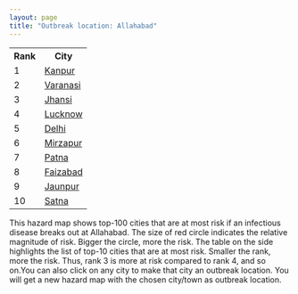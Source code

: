 ```yaml
---
layout: page
title: "Outbreak location: Allahabad"
---
```

<div class="flex-container">
<div class="flex-item-left" id="mapid">
<script src="https://buda-magenta.github.io/hazard_map/load_map.js"></script>

<script>
var marker_outbreak = L.marker([25.438130, 81.833800],{"autoPan": true}).addTo(map); marker_outbreak.bindTooltip("Allahabad").openTooltip();

var circle_1 = L.circle([26.460914, 80.321759], {"pane": "markerPane", "color": "red", "fill": true, "fillOpacity": 0.2, "fillRule": "evenodd", "lineCap": "round", "lineJoin": "round", "opacity": 1.0, "radius": 40540, "stroke": true, "weight": 3}).addTo(map);
circle_1.bindTooltip("Kanpur<br>rank: 1<br>hazard index: 0.040540")
circle_1.bindPopup('<a href="https://buda-magenta.github.io/hazard_map/Kanpur">Kanpur</a>')

var circle_2 = L.circle([25.335649, 83.007629], {"pane": "markerPane", "color": "red", "fill": true, "fillOpacity": 0.2, "fillRule": "evenodd", "lineCap": "round", "lineJoin": "round", "opacity": 1.0, "radius": 34970, "stroke": true, "weight": 3}).addTo(map);
circle_2.bindTooltip("Varanasi<br>rank: 2<br>hazard index: 0.034970")
circle_2.bindPopup('<a href="https://buda-magenta.github.io/hazard_map/Varanasi">Varanasi</a>')

var circle_3 = L.circle([25.531031, 78.652689], {"pane": "markerPane", "color": "red", "fill": true, "fillOpacity": 0.2, "fillRule": "evenodd", "lineCap": "round", "lineJoin": "round", "opacity": 1.0, "radius": 32085, "stroke": true, "weight": 3}).addTo(map);
circle_3.bindTooltip("Jhansi<br>rank: 3<br>hazard index: 0.032086")
circle_3.bindPopup('<a href="https://buda-magenta.github.io/hazard_map/Jhansi">Jhansi</a>')

var circle_4 = L.circle([26.838100, 80.934600], {"pane": "markerPane", "color": "red", "fill": true, "fillOpacity": 0.2, "fillRule": "evenodd", "lineCap": "round", "lineJoin": "round", "opacity": 1.0, "radius": 28825, "stroke": true, "weight": 3}).addTo(map);
circle_4.bindTooltip("Lucknow<br>rank: 4<br>hazard index: 0.028825")
circle_4.bindPopup('<a href="https://buda-magenta.github.io/hazard_map/Lucknow">Lucknow</a>')

var circle_5 = L.circle([28.651718, 77.221939], {"pane": "markerPane", "color": "red", "fill": true, "fillOpacity": 0.2, "fillRule": "evenodd", "lineCap": "round", "lineJoin": "round", "opacity": 1.0, "radius": 23531, "stroke": true, "weight": 3}).addTo(map);
circle_5.bindTooltip("Delhi<br>rank: 5<br>hazard index: 0.023531")
circle_5.bindPopup('<a href="https://buda-magenta.github.io/hazard_map/Delhi">Delhi</a>')

var circle_6 = L.circle([24.935635, 82.647701], {"pane": "markerPane", "color": "red", "fill": true, "fillOpacity": 0.2, "fillRule": "evenodd", "lineCap": "round", "lineJoin": "round", "opacity": 1.0, "radius": 19174, "stroke": true, "weight": 3}).addTo(map);
circle_6.bindTooltip("Mirzapur<br>rank: 6<br>hazard index: 0.019175")
circle_6.bindPopup('<a href="https://buda-magenta.github.io/hazard_map/Mirzapur">Mirzapur</a>')

var circle_7 = L.circle([25.609324, 85.123525], {"pane": "markerPane", "color": "red", "fill": true, "fillOpacity": 0.2, "fillRule": "evenodd", "lineCap": "round", "lineJoin": "round", "opacity": 1.0, "radius": 14999, "stroke": true, "weight": 3}).addTo(map);
circle_7.bindTooltip("Patna<br>rank: 7<br>hazard index: 0.014999")
circle_7.bindPopup('<a href="https://buda-magenta.github.io/hazard_map/Patna">Patna</a>')

var circle_8 = L.circle([26.638076, 82.059024], {"pane": "markerPane", "color": "red", "fill": true, "fillOpacity": 0.2, "fillRule": "evenodd", "lineCap": "round", "lineJoin": "round", "opacity": 1.0, "radius": 12366, "stroke": true, "weight": 3}).addTo(map);
circle_8.bindTooltip("Faizabad<br>rank: 8<br>hazard index: 0.012367")
circle_8.bindPopup('<a href="https://buda-magenta.github.io/hazard_map/Faizabad">Faizabad</a>')

var circle_9 = L.circle([25.795593, 82.488341], {"pane": "markerPane", "color": "red", "fill": true, "fillOpacity": 0.2, "fillRule": "evenodd", "lineCap": "round", "lineJoin": "round", "opacity": 1.0, "radius": 9408, "stroke": true, "weight": 3}).addTo(map);
circle_9.bindTooltip("Jaunpur<br>rank: 9<br>hazard index: 0.009409")
circle_9.bindPopup('<a href="https://buda-magenta.github.io/hazard_map/Jaunpur">Jaunpur</a>')

var circle_10 = L.circle([24.500000, 81.000000], {"pane": "markerPane", "color": "red", "fill": true, "fillOpacity": 0.2, "fillRule": "evenodd", "lineCap": "round", "lineJoin": "round", "opacity": 1.0, "radius": 8448, "stroke": true, "weight": 3}).addTo(map);
circle_10.bindTooltip("Satna<br>rank: 10<br>hazard index: 0.008449")
circle_10.bindPopup('<a href="https://buda-magenta.github.io/hazard_map/Satna">Satna</a>')

var circle_11 = L.circle([26.242511, 82.296169], {"pane": "markerPane", "color": "red", "fill": true, "fillOpacity": 0.2, "fillRule": "evenodd", "lineCap": "round", "lineJoin": "round", "opacity": 1.0, "radius": 7680, "stroke": true, "weight": 3}).addTo(map);
circle_11.bindTooltip("Sultanpur<br>rank: 11<br>hazard index: 0.007680")
circle_11.bindPopup('<a href="https://buda-magenta.github.io/hazard_map/Sultanpur">Sultanpur</a>')

var circle_12 = L.circle([23.160894, 79.949770], {"pane": "markerPane", "color": "red", "fill": true, "fillOpacity": 0.2, "fillRule": "evenodd", "lineCap": "round", "lineJoin": "round", "opacity": 1.0, "radius": 6423, "stroke": true, "weight": 3}).addTo(map);
circle_12.bindTooltip("Jabalpur<br>rank: 12<br>hazard index: 0.006423")
circle_12.bindPopup('<a href="https://buda-magenta.github.io/hazard_map/Jabalpur">Jabalpur</a>')

var circle_13 = L.circle([19.075990, 72.877393], {"pane": "markerPane", "color": "red", "fill": true, "fillOpacity": 0.2, "fillRule": "evenodd", "lineCap": "round", "lineJoin": "round", "opacity": 1.0, "radius": 6014, "stroke": true, "weight": 3}).addTo(map);
circle_13.bindTooltip("Mumbai<br>rank: 13<br>hazard index: 0.006014")
circle_13.bindPopup('<a href="https://buda-magenta.github.io/hazard_map/Mumbai">Mumbai</a>')

var circle_14 = L.circle([25.280733, 83.125128], {"pane": "markerPane", "color": "red", "fill": true, "fillOpacity": 0.2, "fillRule": "evenodd", "lineCap": "round", "lineJoin": "round", "opacity": 1.0, "radius": 5989, "stroke": true, "weight": 3}).addTo(map);
circle_14.bindTooltip("Mughal Sarai<br>rank: 14<br>hazard index: 0.005990")
circle_14.bindPopup('<a href="https://buda-magenta.github.io/hazard_map/Mughal_Sarai">Mughal Sarai</a>')

var circle_15 = L.circle([27.209822, 79.048137], {"pane": "markerPane", "color": "red", "fill": true, "fillOpacity": 0.2, "fillRule": "evenodd", "lineCap": "round", "lineJoin": "round", "opacity": 1.0, "radius": 4822, "stroke": true, "weight": 3}).addTo(map);
circle_15.bindTooltip("Mainpuri<br>rank: 15<br>hazard index: 0.004823")
circle_15.bindPopup('<a href="https://buda-magenta.github.io/hazard_map/Mainpuri">Mainpuri</a>')

var circle_16 = L.circle([22.541418, 88.357691], {"pane": "markerPane", "color": "red", "fill": true, "fillOpacity": 0.2, "fillRule": "evenodd", "lineCap": "round", "lineJoin": "round", "opacity": 1.0, "radius": 4424, "stroke": true, "weight": 3}).addTo(map);
circle_16.bindTooltip("Kolkata<br>rank: 16<br>hazard index: 0.004425")
circle_16.bindPopup('<a href="https://buda-magenta.github.io/hazard_map/Kolkata">Kolkata</a>')

var circle_17 = L.circle([24.759267, 81.655000], {"pane": "markerPane", "color": "red", "fill": true, "fillOpacity": 0.2, "fillRule": "evenodd", "lineCap": "round", "lineJoin": "round", "opacity": 1.0, "radius": 4074, "stroke": true, "weight": 3}).addTo(map);
circle_17.bindTooltip("Rewa<br>rank: 17<br>hazard index: 0.004074")
circle_17.bindPopup('<a href="https://buda-magenta.github.io/hazard_map/Rewa">Rewa</a>')

var circle_18 = L.circle([24.197443, 82.666145], {"pane": "markerPane", "color": "red", "fill": true, "fillOpacity": 0.2, "fillRule": "evenodd", "lineCap": "round", "lineJoin": "round", "opacity": 1.0, "radius": 3998, "stroke": true, "weight": 3}).addTo(map);
circle_18.bindTooltip("Singrauli<br>rank: 18<br>hazard index: 0.003998")
circle_18.bindPopup('<a href="https://buda-magenta.github.io/hazard_map/Singrauli">Singrauli</a>')

var circle_19 = L.circle([25.954628, 83.647350], {"pane": "markerPane", "color": "red", "fill": true, "fillOpacity": 0.2, "fillRule": "evenodd", "lineCap": "round", "lineJoin": "round", "opacity": 1.0, "radius": 3608, "stroke": true, "weight": 3}).addTo(map);
circle_19.bindTooltip("Maunath Bhanjan<br>rank: 19<br>hazard index: 0.003608")
circle_19.bindPopup('<a href="https://buda-magenta.github.io/hazard_map/Maunath_Bhanjan">Maunath Bhanjan</a>')

var circle_20 = L.circle([26.915458, 75.818982], {"pane": "markerPane", "color": "red", "fill": true, "fillOpacity": 0.2, "fillRule": "evenodd", "lineCap": "round", "lineJoin": "round", "opacity": 1.0, "radius": 3513, "stroke": true, "weight": 3}).addTo(map);
circle_20.bindTooltip("Jaipur<br>rank: 20<br>hazard index: 0.003514")
circle_20.bindPopup('<a href="https://buda-magenta.github.io/hazard_map/Jaipur">Jaipur</a>')

var circle_21 = L.circle([25.623457, 84.596839], {"pane": "markerPane", "color": "red", "fill": true, "fillOpacity": 0.2, "fillRule": "evenodd", "lineCap": "round", "lineJoin": "round", "opacity": 1.0, "radius": 3208, "stroke": true, "weight": 3}).addTo(map);
circle_21.bindTooltip("Arrah<br>rank: 21<br>hazard index: 0.003209")
circle_21.bindPopup('<a href="https://buda-magenta.github.io/hazard_map/Arrah">Arrah</a>')

var circle_22 = L.circle([26.055318, 82.993139], {"pane": "markerPane", "color": "red", "fill": true, "fillOpacity": 0.2, "fillRule": "evenodd", "lineCap": "round", "lineJoin": "round", "opacity": 1.0, "radius": 3199, "stroke": true, "weight": 3}).addTo(map);
circle_22.bindTooltip("Nizamabad<br>rank: 22<br>hazard index: 0.003200")
circle_22.bindPopup('<a href="https://buda-magenta.github.io/hazard_map/Nizamabad">Nizamabad</a>')

var circle_23 = L.circle([25.623400, 85.041700], {"pane": "markerPane", "color": "red", "fill": true, "fillOpacity": 0.2, "fillRule": "evenodd", "lineCap": "round", "lineJoin": "round", "opacity": 1.0, "radius": 2637, "stroke": true, "weight": 3}).addTo(map);
circle_23.bindTooltip("Dinapur Nizamat<br>rank: 23<br>hazard index: 0.002637")
circle_23.bindPopup('<a href="https://buda-magenta.github.io/hazard_map/Dinapur_Nizamat">Dinapur Nizamat</a>')

var circle_24 = L.circle([22.801519, 86.202958], {"pane": "markerPane", "color": "red", "fill": true, "fillOpacity": 0.2, "fillRule": "evenodd", "lineCap": "round", "lineJoin": "round", "opacity": 1.0, "radius": 2558, "stroke": true, "weight": 3}).addTo(map);
circle_24.bindTooltip("Jamshedpur<br>rank: 24<br>hazard index: 0.002558")
circle_24.bindPopup('<a href="https://buda-magenta.github.io/hazard_map/Jamshedpur">Jamshedpur</a>')

var circle_25 = L.circle([26.148658, 85.340013], {"pane": "markerPane", "color": "red", "fill": true, "fillOpacity": 0.2, "fillRule": "evenodd", "lineCap": "round", "lineJoin": "round", "opacity": 1.0, "radius": 2438, "stroke": true, "weight": 3}).addTo(map);
circle_25.bindTooltip("Muzaffarpur<br>rank: 25<br>hazard index: 0.002438")
circle_25.bindPopup('<a href="https://buda-magenta.github.io/hazard_map/Muzaffarpur">Muzaffarpur</a>')

var circle_26 = L.circle([26.671329, 83.364583], {"pane": "markerPane", "color": "red", "fill": true, "fillOpacity": 0.2, "fillRule": "evenodd", "lineCap": "round", "lineJoin": "round", "opacity": 1.0, "radius": 2416, "stroke": true, "weight": 3}).addTo(map);
circle_26.bindTooltip("Gorakhpur<br>rank: 26<br>hazard index: 0.002417")
circle_26.bindPopup('<a href="https://buda-magenta.github.io/hazard_map/Gorakhpur">Gorakhpur</a>')

var circle_27 = L.circle([26.250000, 81.250000], {"pane": "markerPane", "color": "red", "fill": true, "fillOpacity": 0.2, "fillRule": "evenodd", "lineCap": "round", "lineJoin": "round", "opacity": 1.0, "radius": 2395, "stroke": true, "weight": 3}).addTo(map);
circle_27.bindTooltip("Rae Bareli<br>rank: 27<br>hazard index: 0.002395")
circle_27.bindPopup('<a href="https://buda-magenta.github.io/hazard_map/Rae_Bareli">Rae Bareli</a>')

var circle_28 = L.circle([26.269721, 82.994425], {"pane": "markerPane", "color": "red", "fill": true, "fillOpacity": 0.2, "fillRule": "evenodd", "lineCap": "round", "lineJoin": "round", "opacity": 1.0, "radius": 2373, "stroke": true, "weight": 3}).addTo(map);
circle_28.bindTooltip("Burhanpur<br>rank: 28<br>hazard index: 0.002374")
circle_28.bindPopup('<a href="https://buda-magenta.github.io/hazard_map/Burhanpur">Burhanpur</a>')

var circle_29 = L.circle([28.457876, 79.405571], {"pane": "markerPane", "color": "red", "fill": true, "fillOpacity": 0.2, "fillRule": "evenodd", "lineCap": "round", "lineJoin": "round", "opacity": 1.0, "radius": 2347, "stroke": true, "weight": 3}).addTo(map);
circle_29.bindTooltip("Bareilly<br>rank: 29<br>hazard index: 0.002348")
circle_29.bindPopup('<a href="https://buda-magenta.github.io/hazard_map/Bareilly">Bareilly</a>')

var circle_30 = L.circle([24.796436, 85.007956], {"pane": "markerPane", "color": "red", "fill": true, "fillOpacity": 0.2, "fillRule": "evenodd", "lineCap": "round", "lineJoin": "round", "opacity": 1.0, "radius": 2329, "stroke": true, "weight": 3}).addTo(map);
circle_30.bindTooltip("Gaya<br>rank: 30<br>hazard index: 0.002329")
circle_30.bindPopup('<a href="https://buda-magenta.github.io/hazard_map/Gaya">Gaya</a>')

var circle_31 = L.circle([29.000653, 77.768229], {"pane": "markerPane", "color": "red", "fill": true, "fillOpacity": 0.2, "fillRule": "evenodd", "lineCap": "round", "lineJoin": "round", "opacity": 1.0, "radius": 2286, "stroke": true, "weight": 3}).addTo(map);
circle_31.bindTooltip("Meerut<br>rank: 31<br>hazard index: 0.002286")
circle_31.bindPopup('<a href="https://buda-magenta.github.io/hazard_map/Meerut">Meerut</a>')

var circle_32 = L.circle([23.370035, 85.325013], {"pane": "markerPane", "color": "red", "fill": true, "fillOpacity": 0.2, "fillRule": "evenodd", "lineCap": "round", "lineJoin": "round", "opacity": 1.0, "radius": 2259, "stroke": true, "weight": 3}).addTo(map);
circle_32.bindTooltip("Ranchi<br>rank: 32<br>hazard index: 0.002260")
circle_32.bindPopup('<a href="https://buda-magenta.github.io/hazard_map/Ranchi">Ranchi</a>')

var circle_33 = L.circle([25.603508, 83.507454], {"pane": "markerPane", "color": "red", "fill": true, "fillOpacity": 0.2, "fillRule": "evenodd", "lineCap": "round", "lineJoin": "round", "opacity": 1.0, "radius": 2094, "stroke": true, "weight": 3}).addTo(map);
circle_33.bindTooltip("Ghazipur<br>rank: 33<br>hazard index: 0.002095")
circle_33.bindPopup('<a href="https://buda-magenta.github.io/hazard_map/Ghazipur">Ghazipur</a>')

var circle_34 = L.circle([25.843539, 80.918004], {"pane": "markerPane", "color": "red", "fill": true, "fillOpacity": 0.2, "fillRule": "evenodd", "lineCap": "round", "lineJoin": "round", "opacity": 1.0, "radius": 2053, "stroke": true, "weight": 3}).addTo(map);
circle_34.bindTooltip("Fatehpur<br>rank: 34<br>hazard index: 0.002054")
circle_34.bindPopup('<a href="https://buda-magenta.github.io/hazard_map/Fatehpur">Fatehpur</a>')

var circle_35 = L.circle([21.237947, 81.633683], {"pane": "markerPane", "color": "red", "fill": true, "fillOpacity": 0.2, "fillRule": "evenodd", "lineCap": "round", "lineJoin": "round", "opacity": 1.0, "radius": 2032, "stroke": true, "weight": 3}).addTo(map);
circle_35.bindTooltip("Raipur<br>rank: 35<br>hazard index: 0.002033")
circle_35.bindPopup('<a href="https://buda-magenta.github.io/hazard_map/Raipur">Raipur</a>')

var circle_36 = L.circle([25.264902, 82.985787], {"pane": "markerPane", "color": "red", "fill": true, "fillOpacity": 0.2, "fillRule": "evenodd", "lineCap": "round", "lineJoin": "round", "opacity": 1.0, "radius": 1913, "stroke": true, "weight": 3}).addTo(map);
circle_36.bindTooltip("Morvi<br>rank: 36<br>hazard index: 0.001914")
circle_36.bindPopup('<a href="https://buda-magenta.github.io/hazard_map/Morvi">Morvi</a>')

var circle_37 = L.circle([26.575504, 80.613762], {"pane": "markerPane", "color": "red", "fill": true, "fillOpacity": 0.2, "fillRule": "evenodd", "lineCap": "round", "lineJoin": "round", "opacity": 1.0, "radius": 1876, "stroke": true, "weight": 3}).addTo(map);
circle_37.bindTooltip("Unnao<br>rank: 37<br>hazard index: 0.001877")
circle_37.bindPopup('<a href="https://buda-magenta.github.io/hazard_map/Unnao">Unnao</a>')

var circle_38 = L.circle([27.175255, 78.009816], {"pane": "markerPane", "color": "red", "fill": true, "fillOpacity": 0.2, "fillRule": "evenodd", "lineCap": "round", "lineJoin": "round", "opacity": 1.0, "radius": 1860, "stroke": true, "weight": 3}).addTo(map);
circle_38.bindTooltip("Agra<br>rank: 38<br>hazard index: 0.001861")
circle_38.bindPopup('<a href="https://buda-magenta.github.io/hazard_map/Agra">Agra</a>')

var circle_39 = L.circle([26.022697, 83.028873], {"pane": "markerPane", "color": "red", "fill": true, "fillOpacity": 0.2, "fillRule": "evenodd", "lineCap": "round", "lineJoin": "round", "opacity": 1.0, "radius": 1729, "stroke": true, "weight": 3}).addTo(map);
circle_39.bindTooltip("Azamgarh<br>rank: 39<br>hazard index: 0.001730")
circle_39.bindPopup('<a href="https://buda-magenta.github.io/hazard_map/Azamgarh">Azamgarh</a>')

var circle_40 = L.circle([25.773344, 84.784977], {"pane": "markerPane", "color": "red", "fill": true, "fillOpacity": 0.2, "fillRule": "evenodd", "lineCap": "round", "lineJoin": "round", "opacity": 1.0, "radius": 1725, "stroke": true, "weight": 3}).addTo(map);
circle_40.bindTooltip("Chapra<br>rank: 40<br>hazard index: 0.001726")
circle_40.bindPopup('<a href="https://buda-magenta.github.io/hazard_map/Chapra">Chapra</a>')

var circle_41 = L.circle([27.876990, 78.137290], {"pane": "markerPane", "color": "red", "fill": true, "fillOpacity": 0.2, "fillRule": "evenodd", "lineCap": "round", "lineJoin": "round", "opacity": 1.0, "radius": 1662, "stroke": true, "weight": 3}).addTo(map);
circle_41.bindTooltip("Aligarh<br>rank: 41<br>hazard index: 0.001662")
circle_41.bindPopup('<a href="https://buda-magenta.github.io/hazard_map/Aligarh">Aligarh</a>')

var circle_42 = L.circle([25.562071, 84.015672], {"pane": "markerPane", "color": "red", "fill": true, "fillOpacity": 0.2, "fillRule": "evenodd", "lineCap": "round", "lineJoin": "round", "opacity": 1.0, "radius": 1522, "stroke": true, "weight": 3}).addTo(map);
circle_42.bindTooltip("Buxar<br>rank: 42<br>hazard index: 0.001522")
circle_42.bindPopup('<a href="https://buda-magenta.github.io/hazard_map/Buxar">Buxar</a>')

var circle_43 = L.circle([28.570784, 77.327107], {"pane": "markerPane", "color": "red", "fill": true, "fillOpacity": 0.2, "fillRule": "evenodd", "lineCap": "round", "lineJoin": "round", "opacity": 1.0, "radius": 1510, "stroke": true, "weight": 3}).addTo(map);
circle_43.bindTooltip("Noida<br>rank: 43<br>hazard index: 0.001511")
circle_43.bindPopup('<a href="https://buda-magenta.github.io/hazard_map/Noida">Noida</a>')

var circle_44 = L.circle([21.170200, 72.831100], {"pane": "markerPane", "color": "red", "fill": true, "fillOpacity": 0.2, "fillRule": "evenodd", "lineCap": "round", "lineJoin": "round", "opacity": 1.0, "radius": 1386, "stroke": true, "weight": 3}).addTo(map);
circle_44.bindTooltip("Surat<br>rank: 44<br>hazard index: 0.001386")
circle_44.bindPopup('<a href="https://buda-magenta.github.io/hazard_map/Surat">Surat</a>')

var circle_45 = L.circle([25.196826, 76.000893], {"pane": "markerPane", "color": "red", "fill": true, "fillOpacity": 0.2, "fillRule": "evenodd", "lineCap": "round", "lineJoin": "round", "opacity": 1.0, "radius": 1325, "stroke": true, "weight": 3}).addTo(map);
circle_45.bindTooltip("Kota<br>rank: 45<br>hazard index: 0.001326")
circle_45.bindPopup('<a href="https://buda-magenta.github.io/hazard_map/Kota">Kota</a>')

var circle_46 = L.circle([25.286698, 87.132254], {"pane": "markerPane", "color": "red", "fill": true, "fillOpacity": 0.2, "fillRule": "evenodd", "lineCap": "round", "lineJoin": "round", "opacity": 1.0, "radius": 1286, "stroke": true, "weight": 3}).addTo(map);
circle_46.bindTooltip("Bhagalpur<br>rank: 46<br>hazard index: 0.001286")
circle_46.bindPopup('<a href="https://buda-magenta.github.io/hazard_map/Bhagalpur">Bhagalpur</a>')

var circle_47 = L.circle([26.180598, 91.753943], {"pane": "markerPane", "color": "red", "fill": true, "fillOpacity": 0.2, "fillRule": "evenodd", "lineCap": "round", "lineJoin": "round", "opacity": 1.0, "radius": 1267, "stroke": true, "weight": 3}).addTo(map);
circle_47.bindTooltip("Guwahati<br>rank: 47<br>hazard index: 0.001268")
circle_47.bindPopup('<a href="https://buda-magenta.github.io/hazard_map/Guwahati">Guwahati</a>')

var circle_48 = L.circle([26.203725, 78.157363], {"pane": "markerPane", "color": "red", "fill": true, "fillOpacity": 0.2, "fillRule": "evenodd", "lineCap": "round", "lineJoin": "round", "opacity": 1.0, "radius": 1222, "stroke": true, "weight": 3}).addTo(map);
circle_48.bindTooltip("Gwalior<br>rank: 48<br>hazard index: 0.001222")
circle_48.bindPopup('<a href="https://buda-magenta.github.io/hazard_map/Gwalior">Gwalior</a>')

var circle_49 = L.circle([25.476300, 80.339500], {"pane": "markerPane", "color": "red", "fill": true, "fillOpacity": 0.2, "fillRule": "evenodd", "lineCap": "round", "lineJoin": "round", "opacity": 1.0, "radius": 1187, "stroke": true, "weight": 3}).addTo(map);
circle_49.bindTooltip("Banda<br>rank: 49<br>hazard index: 0.001188")
circle_49.bindPopup('<a href="https://buda-magenta.github.io/hazard_map/Banda">Banda</a>')

var circle_50 = L.circle([26.716413, 88.430992], {"pane": "markerPane", "color": "red", "fill": true, "fillOpacity": 0.2, "fillRule": "evenodd", "lineCap": "round", "lineJoin": "round", "opacity": 1.0, "radius": 1130, "stroke": true, "weight": 3}).addTo(map);
circle_50.bindTooltip("Siliguri<br>rank: 50<br>hazard index: 0.001130")
circle_50.bindPopup('<a href="https://buda-magenta.github.io/hazard_map/Siliguri">Siliguri</a>')

var circle_51 = L.circle([25.895924, 82.437716], {"pane": "markerPane", "color": "red", "fill": true, "fillOpacity": 0.2, "fillRule": "evenodd", "lineCap": "round", "lineJoin": "round", "opacity": 1.0, "radius": 1104, "stroke": true, "weight": 3}).addTo(map);
circle_51.bindTooltip("Badlapur<br>rank: 51<br>hazard index: 0.001104")
circle_51.bindPopup('<a href="https://buda-magenta.github.io/hazard_map/Badlapur">Badlapur</a>')

var circle_52 = L.circle([20.266777, 85.843559], {"pane": "markerPane", "color": "red", "fill": true, "fillOpacity": 0.2, "fillRule": "evenodd", "lineCap": "round", "lineJoin": "round", "opacity": 1.0, "radius": 1071, "stroke": true, "weight": 3}).addTo(map);
circle_52.bindTooltip("Bhubaneswar<br>rank: 52<br>hazard index: 0.001071")
circle_52.bindPopup('<a href="https://buda-magenta.github.io/hazard_map/Bhubaneswar">Bhubaneswar</a>')

var circle_53 = L.circle([25.877933, 84.119959], {"pane": "markerPane", "color": "red", "fill": true, "fillOpacity": 0.2, "fillRule": "evenodd", "lineCap": "round", "lineJoin": "round", "opacity": 1.0, "radius": 1030, "stroke": true, "weight": 3}).addTo(map);
circle_53.bindTooltip("Ballia<br>rank: 53<br>hazard index: 0.001031")
circle_53.bindPopup('<a href="https://buda-magenta.github.io/hazard_map/Ballia">Ballia</a>')

var circle_54 = L.circle([25.572433, 83.609605], {"pane": "markerPane", "color": "red", "fill": true, "fillOpacity": 0.2, "fillRule": "evenodd", "lineCap": "round", "lineJoin": "round", "opacity": 1.0, "radius": 1022, "stroke": true, "weight": 3}).addTo(map);
circle_54.bindTooltip("Medinipur<br>rank: 54<br>hazard index: 0.001022")
circle_54.bindPopup('<a href="https://buda-magenta.github.io/hazard_map/Medinipur">Medinipur</a>')

var circle_55 = L.circle([28.863842, 78.805778], {"pane": "markerPane", "color": "red", "fill": true, "fillOpacity": 0.2, "fillRule": "evenodd", "lineCap": "round", "lineJoin": "round", "opacity": 1.0, "radius": 960, "stroke": true, "weight": 3}).addTo(map);
circle_55.bindTooltip("Moradabad<br>rank: 55<br>hazard index: 0.000960")
circle_55.bindPopup('<a href="https://buda-magenta.github.io/hazard_map/Moradabad">Moradabad</a>')

var circle_56 = L.circle([18.521428, 73.854454], {"pane": "markerPane", "color": "red", "fill": true, "fillOpacity": 0.2, "fillRule": "evenodd", "lineCap": "round", "lineJoin": "round", "opacity": 1.0, "radius": 880, "stroke": true, "weight": 3}).addTo(map);
circle_56.bindTooltip("Pune<br>rank: 56<br>hazard index: 0.000881")
circle_56.bindPopup('<a href="https://buda-magenta.github.io/hazard_map/Pune">Pune</a>')

var circle_57 = L.circle([27.912633, 79.746563], {"pane": "markerPane", "color": "red", "fill": true, "fillOpacity": 0.2, "fillRule": "evenodd", "lineCap": "round", "lineJoin": "round", "opacity": 1.0, "radius": 857, "stroke": true, "weight": 3}).addTo(map);
circle_57.bindTooltip("Shahjahanpur<br>rank: 57<br>hazard index: 0.000857")
circle_57.bindPopup('<a href="https://buda-magenta.github.io/hazard_map/Shahjahanpur">Shahjahanpur</a>')

var circle_58 = L.circle([27.437194, 79.489129], {"pane": "markerPane", "color": "red", "fill": true, "fillOpacity": 0.2, "fillRule": "evenodd", "lineCap": "round", "lineJoin": "round", "opacity": 1.0, "radius": 838, "stroke": true, "weight": 3}).addTo(map);
circle_58.bindTooltip("Farrukhabad<br>rank: 58<br>hazard index: 0.000839")
circle_58.bindPopup('<a href="https://buda-magenta.github.io/hazard_map/Farrukhabad">Farrukhabad</a>')

var circle_59 = L.circle([26.724789, 82.793269], {"pane": "markerPane", "color": "red", "fill": true, "fillOpacity": 0.2, "fillRule": "evenodd", "lineCap": "round", "lineJoin": "round", "opacity": 1.0, "radius": 801, "stroke": true, "weight": 3}).addTo(map);
circle_59.bindTooltip("Basti<br>rank: 59<br>hazard index: 0.000802")
circle_59.bindPopup('<a href="https://buda-magenta.github.io/hazard_map/Basti">Basti</a>')

var circle_60 = L.circle([26.083143, 86.032571], {"pane": "markerPane", "color": "red", "fill": true, "fillOpacity": 0.2, "fillRule": "evenodd", "lineCap": "round", "lineJoin": "round", "opacity": 1.0, "radius": 787, "stroke": true, "weight": 3}).addTo(map);
circle_60.bindTooltip("Darbhanga<br>rank: 60<br>hazard index: 0.000787")
circle_60.bindPopup('<a href="https://buda-magenta.github.io/hazard_map/Darbhanga">Darbhanga</a>')

var circle_61 = L.circle([24.900100, 84.018211], {"pane": "markerPane", "color": "red", "fill": true, "fillOpacity": 0.2, "fillRule": "evenodd", "lineCap": "round", "lineJoin": "round", "opacity": 1.0, "radius": 748, "stroke": true, "weight": 3}).addTo(map);
circle_61.bindTooltip("Sasaram<br>rank: 61<br>hazard index: 0.000749")
circle_61.bindPopup('<a href="https://buda-magenta.github.io/hazard_map/Sasaram">Sasaram</a>')

var circle_62 = L.circle([27.177366, 78.389912], {"pane": "markerPane", "color": "red", "fill": true, "fillOpacity": 0.2, "fillRule": "evenodd", "lineCap": "round", "lineJoin": "round", "opacity": 1.0, "radius": 723, "stroke": true, "weight": 3}).addTo(map);
circle_62.bindTooltip("Firozabad<br>rank: 62<br>hazard index: 0.000723")
circle_62.bindPopup('<a href="https://buda-magenta.github.io/hazard_map/Firozabad">Firozabad</a>')

var circle_63 = L.circle([20.468600, 85.879200], {"pane": "markerPane", "color": "red", "fill": true, "fillOpacity": 0.2, "fillRule": "evenodd", "lineCap": "round", "lineJoin": "round", "opacity": 1.0, "radius": 721, "stroke": true, "weight": 3}).addTo(map);
circle_63.bindTooltip("Cuttack<br>rank: 63<br>hazard index: 0.000721")
circle_63.bindPopup('<a href="https://buda-magenta.github.io/hazard_map/Cuttack">Cuttack</a>')

var circle_64 = L.circle([27.109667, 81.918329], {"pane": "markerPane", "color": "red", "fill": true, "fillOpacity": 0.2, "fillRule": "evenodd", "lineCap": "round", "lineJoin": "round", "opacity": 1.0, "radius": 709, "stroke": true, "weight": 3}).addTo(map);
circle_64.bindTooltip("Gonda<br>rank: 64<br>hazard index: 0.000709")
circle_64.bindPopup('<a href="https://buda-magenta.github.io/hazard_map/Gonda">Gonda</a>')

var circle_65 = L.circle([19.194329, 72.970178], {"pane": "markerPane", "color": "red", "fill": true, "fillOpacity": 0.2, "fillRule": "evenodd", "lineCap": "round", "lineJoin": "round", "opacity": 1.0, "radius": 689, "stroke": true, "weight": 3}).addTo(map);
circle_65.bindTooltip("Thane<br>rank: 65<br>hazard index: 0.000689")
circle_65.bindPopup('<a href="https://buda-magenta.github.io/hazard_map/Thane">Thane</a>')

var circle_66 = L.circle([20.011247, 73.790236], {"pane": "markerPane", "color": "red", "fill": true, "fillOpacity": 0.2, "fillRule": "evenodd", "lineCap": "round", "lineJoin": "round", "opacity": 1.0, "radius": 682, "stroke": true, "weight": 3}).addTo(map);
circle_66.bindTooltip("Nashik<br>rank: 66<br>hazard index: 0.000682")
circle_66.bindPopup('<a href="https://buda-magenta.github.io/hazard_map/Nashik">Nashik</a>')

var circle_67 = L.circle([28.651718, 77.221939], {"pane": "markerPane", "color": "red", "fill": true, "fillOpacity": 0.2, "fillRule": "evenodd", "lineCap": "round", "lineJoin": "round", "opacity": 1.0, "radius": 666, "stroke": true, "weight": 3}).addTo(map);
circle_67.bindTooltip("Dehri<br>rank: 67<br>hazard index: 0.000666")
circle_67.bindPopup('<a href="https://buda-magenta.github.io/hazard_map/Dehri">Dehri</a>')

var circle_68 = L.circle([23.795281, 86.430964], {"pane": "markerPane", "color": "red", "fill": true, "fillOpacity": 0.2, "fillRule": "evenodd", "lineCap": "round", "lineJoin": "round", "opacity": 1.0, "radius": 665, "stroke": true, "weight": 3}).addTo(map);
circle_68.bindTooltip("Dhanbad<br>rank: 68<br>hazard index: 0.000665")
circle_68.bindPopup('<a href="https://buda-magenta.github.io/hazard_map/Dhanbad">Dhanbad</a>')

var circle_69 = L.circle([22.383333, 82.133333], {"pane": "markerPane", "color": "red", "fill": true, "fillOpacity": 0.2, "fillRule": "evenodd", "lineCap": "round", "lineJoin": "round", "opacity": 1.0, "radius": 664, "stroke": true, "weight": 3}).addTo(map);
circle_69.bindTooltip("Bilaspur<br>rank: 69<br>hazard index: 0.000664")
circle_69.bindPopup('<a href="https://buda-magenta.github.io/hazard_map/Bilaspur">Bilaspur</a>')

var circle_70 = L.circle([29.988077, 77.508130], {"pane": "markerPane", "color": "red", "fill": true, "fillOpacity": 0.2, "fillRule": "evenodd", "lineCap": "round", "lineJoin": "round", "opacity": 1.0, "radius": 651, "stroke": true, "weight": 3}).addTo(map);
circle_70.bindTooltip("Saharanpur<br>rank: 70<br>hazard index: 0.000652")
circle_70.bindPopup('<a href="https://buda-magenta.github.io/hazard_map/Saharanpur">Saharanpur</a>')

var circle_71 = L.circle([25.720581, 85.255560], {"pane": "markerPane", "color": "red", "fill": true, "fillOpacity": 0.2, "fillRule": "evenodd", "lineCap": "round", "lineJoin": "round", "opacity": 1.0, "radius": 646, "stroke": true, "weight": 3}).addTo(map);
circle_71.bindTooltip("Hajipur<br>rank: 71<br>hazard index: 0.000647")
circle_71.bindPopup('<a href="https://buda-magenta.github.io/hazard_map/Hajipur">Hajipur</a>')

var circle_72 = L.circle([21.149813, 79.082056], {"pane": "markerPane", "color": "red", "fill": true, "fillOpacity": 0.2, "fillRule": "evenodd", "lineCap": "round", "lineJoin": "round", "opacity": 1.0, "radius": 621, "stroke": true, "weight": 3}).addTo(map);
circle_72.bindTooltip("Nagpur<br>rank: 72<br>hazard index: 0.000621")
circle_72.bindPopup('<a href="https://buda-magenta.github.io/hazard_map/Nagpur">Nagpur</a>')

var circle_73 = L.circle([23.687130, 86.974659], {"pane": "markerPane", "color": "red", "fill": true, "fillOpacity": 0.2, "fillRule": "evenodd", "lineCap": "round", "lineJoin": "round", "opacity": 1.0, "radius": 614, "stroke": true, "weight": 3}).addTo(map);
circle_73.bindTooltip("Asansol<br>rank: 73<br>hazard index: 0.000615")
circle_73.bindPopup('<a href="https://buda-magenta.github.io/hazard_map/Asansol">Asansol</a>')

var circle_74 = L.circle([27.633333, 77.583333], {"pane": "markerPane", "color": "red", "fill": true, "fillOpacity": 0.2, "fillRule": "evenodd", "lineCap": "round", "lineJoin": "round", "opacity": 1.0, "radius": 564, "stroke": true, "weight": 3}).addTo(map);
circle_74.bindTooltip("Mathura<br>rank: 74<br>hazard index: 0.000564")
circle_74.bindPopup('<a href="https://buda-magenta.github.io/hazard_map/Mathura">Mathura</a>')

var circle_75 = L.circle([20.843512, 75.525927], {"pane": "markerPane", "color": "red", "fill": true, "fillOpacity": 0.2, "fillRule": "evenodd", "lineCap": "round", "lineJoin": "round", "opacity": 1.0, "radius": 563, "stroke": true, "weight": 3}).addTo(map);
circle_75.bindTooltip("Jalgaon<br>rank: 75<br>hazard index: 0.000564")
circle_75.bindPopup('<a href="https://buda-magenta.github.io/hazard_map/Jalgaon">Jalgaon</a>')

var circle_76 = L.circle([23.258486, 77.401989], {"pane": "markerPane", "color": "red", "fill": true, "fillOpacity": 0.2, "fillRule": "evenodd", "lineCap": "round", "lineJoin": "round", "opacity": 1.0, "radius": 556, "stroke": true, "weight": 3}).addTo(map);
circle_76.bindTooltip("Bhopal<br>rank: 76<br>hazard index: 0.000557")
circle_76.bindPopup('<a href="https://buda-magenta.github.io/hazard_map/Bhopal">Bhopal</a>')

var circle_77 = L.circle([21.199035, 81.397955], {"pane": "markerPane", "color": "red", "fill": true, "fillOpacity": 0.2, "fillRule": "evenodd", "lineCap": "round", "lineJoin": "round", "opacity": 1.0, "radius": 540, "stroke": true, "weight": 3}).addTo(map);
circle_77.bindTooltip("Durg<br>rank: 77<br>hazard index: 0.000541")
circle_77.bindPopup('<a href="https://buda-magenta.github.io/hazard_map/Durg">Durg</a>')

var circle_78 = L.circle([25.565691, 80.063489], {"pane": "markerPane", "color": "red", "fill": true, "fillOpacity": 0.2, "fillRule": "evenodd", "lineCap": "round", "lineJoin": "round", "opacity": 1.0, "radius": 525, "stroke": true, "weight": 3}).addTo(map);
circle_78.bindTooltip("Khanna<br>rank: 78<br>hazard index: 0.000525")
circle_78.bindPopup('<a href="https://buda-magenta.github.io/hazard_map/Khanna">Khanna</a>')

var circle_79 = L.circle([23.967515, 85.438846], {"pane": "markerPane", "color": "red", "fill": true, "fillOpacity": 0.2, "fillRule": "evenodd", "lineCap": "round", "lineJoin": "round", "opacity": 1.0, "radius": 518, "stroke": true, "weight": 3}).addTo(map);
circle_79.bindTooltip("Hazaribagh<br>rank: 79<br>hazard index: 0.000518")
circle_79.bindPopup('<a href="https://buda-magenta.github.io/hazard_map/Hazaribagh">Hazaribagh</a>')

var circle_80 = L.circle([24.700385, 78.518668], {"pane": "markerPane", "color": "red", "fill": true, "fillOpacity": 0.2, "fillRule": "evenodd", "lineCap": "round", "lineJoin": "round", "opacity": 1.0, "radius": 491, "stroke": true, "weight": 3}).addTo(map);
circle_80.bindTooltip("Lalitpur<br>rank: 80<br>hazard index: 0.000492")
circle_80.bindPopup('<a href="https://buda-magenta.github.io/hazard_map/Lalitpur">Lalitpur</a>')

var circle_81 = L.circle([25.560900, 87.647654], {"pane": "markerPane", "color": "red", "fill": true, "fillOpacity": 0.2, "fillRule": "evenodd", "lineCap": "round", "lineJoin": "round", "opacity": 1.0, "radius": 481, "stroke": true, "weight": 3}).addTo(map);
circle_81.bindTooltip("Katihar<br>rank: 81<br>hazard index: 0.000481")
circle_81.bindPopup('<a href="https://buda-magenta.github.io/hazard_map/Katihar">Katihar</a>')

var circle_82 = L.circle([17.388786, 78.461065], {"pane": "markerPane", "color": "red", "fill": true, "fillOpacity": 0.2, "fillRule": "evenodd", "lineCap": "round", "lineJoin": "round", "opacity": 1.0, "radius": 466, "stroke": true, "weight": 3}).addTo(map);
circle_82.bindTooltip("Hyderabad<br>rank: 82<br>hazard index: 0.000467")
circle_82.bindPopup('<a href="https://buda-magenta.github.io/hazard_map/Hyderabad">Hyderabad</a>')

var circle_83 = L.circle([28.740613, 77.835426], {"pane": "markerPane", "color": "red", "fill": true, "fillOpacity": 0.2, "fillRule": "evenodd", "lineCap": "round", "lineJoin": "round", "opacity": 1.0, "radius": 458, "stroke": true, "weight": 3}).addTo(map);
circle_83.bindTooltip("Hapur<br>rank: 83<br>hazard index: 0.000459")
circle_83.bindPopup('<a href="https://buda-magenta.github.io/hazard_map/Hapur">Hapur</a>')

var circle_84 = L.circle([30.909016, 75.851601], {"pane": "markerPane", "color": "red", "fill": true, "fillOpacity": 0.2, "fillRule": "evenodd", "lineCap": "round", "lineJoin": "round", "opacity": 1.0, "radius": 442, "stroke": true, "weight": 3}).addTo(map);
circle_84.bindTooltip("Ludhiana<br>rank: 84<br>hazard index: 0.000442")
circle_84.bindPopup('<a href="https://buda-magenta.github.io/hazard_map/Ludhiana">Ludhiana</a>')

var circle_85 = L.circle([13.083694, 80.270186], {"pane": "markerPane", "color": "red", "fill": true, "fillOpacity": 0.2, "fillRule": "evenodd", "lineCap": "round", "lineJoin": "round", "opacity": 1.0, "radius": 435, "stroke": true, "weight": 3}).addTo(map);
circle_85.bindTooltip("Chennai<br>rank: 85<br>hazard index: 0.000436")
circle_85.bindPopup('<a href="https://buda-magenta.github.io/hazard_map/Chennai">Chennai</a>')

var circle_86 = L.circle([23.535048, 87.338043], {"pane": "markerPane", "color": "red", "fill": true, "fillOpacity": 0.2, "fillRule": "evenodd", "lineCap": "round", "lineJoin": "round", "opacity": 1.0, "radius": 417, "stroke": true, "weight": 3}).addTo(map);
circle_86.bindTooltip("Durgapur<br>rank: 86<br>hazard index: 0.000418")
circle_86.bindPopup('<a href="https://buda-magenta.github.io/hazard_map/Durgapur">Durgapur</a>')

var circle_87 = L.circle([26.423847, 83.762732], {"pane": "markerPane", "color": "red", "fill": true, "fillOpacity": 0.2, "fillRule": "evenodd", "lineCap": "round", "lineJoin": "round", "opacity": 1.0, "radius": 416, "stroke": true, "weight": 3}).addTo(map);
circle_87.bindTooltip("Deoria<br>rank: 87<br>hazard index: 0.000416")
circle_87.bindPopup('<a href="https://buda-magenta.github.io/hazard_map/Deoria">Deoria</a>')

var circle_88 = L.circle([26.718324, 79.090254], {"pane": "markerPane", "color": "red", "fill": true, "fillOpacity": 0.2, "fillRule": "evenodd", "lineCap": "round", "lineJoin": "round", "opacity": 1.0, "radius": 394, "stroke": true, "weight": 3}).addTo(map);
circle_88.bindTooltip("Etawah<br>rank: 88<br>hazard index: 0.000394")
circle_88.bindPopup('<a href="https://buda-magenta.github.io/hazard_map/Etawah">Etawah</a>')

var circle_89 = L.circle([12.979120, 77.591300], {"pane": "markerPane", "color": "red", "fill": true, "fillOpacity": 0.2, "fillRule": "evenodd", "lineCap": "round", "lineJoin": "round", "opacity": 1.0, "radius": 389, "stroke": true, "weight": 3}).addTo(map);
circle_89.bindTooltip("Bangalore<br>rank: 89<br>hazard index: 0.000390")
circle_89.bindPopup('<a href="https://buda-magenta.github.io/hazard_map/Bangalore">Bangalore</a>')

var circle_90 = L.circle([29.154148, 77.305954], {"pane": "markerPane", "color": "red", "fill": true, "fillOpacity": 0.2, "fillRule": "evenodd", "lineCap": "round", "lineJoin": "round", "opacity": 1.0, "radius": 380, "stroke": true, "weight": 3}).addTo(map);
circle_90.bindTooltip("Baraut<br>rank: 90<br>hazard index: 0.000381")
circle_90.bindPopup('<a href="https://buda-magenta.github.io/hazard_map/Baraut">Baraut</a>')

var circle_91 = L.circle([23.021624, 72.579707], {"pane": "markerPane", "color": "red", "fill": true, "fillOpacity": 0.2, "fillRule": "evenodd", "lineCap": "round", "lineJoin": "round", "opacity": 1.0, "radius": 380, "stroke": true, "weight": 3}).addTo(map);
circle_91.bindTooltip("Ahmedabad<br>rank: 91<br>hazard index: 0.000380")
circle_91.bindPopup('<a href="https://buda-magenta.github.io/hazard_map/Ahmedabad">Ahmedabad</a>')

var circle_92 = L.circle([25.512719, 86.090571], {"pane": "markerPane", "color": "red", "fill": true, "fillOpacity": 0.2, "fillRule": "evenodd", "lineCap": "round", "lineJoin": "round", "opacity": 1.0, "radius": 363, "stroke": true, "weight": 3}).addTo(map);
circle_92.bindTooltip("Begusarai<br>rank: 92<br>hazard index: 0.000364")
circle_92.bindPopup('<a href="https://buda-magenta.github.io/hazard_map/Begusarai">Begusarai</a>')

var circle_93 = L.circle([29.448006, 77.740685], {"pane": "markerPane", "color": "red", "fill": true, "fillOpacity": 0.2, "fillRule": "evenodd", "lineCap": "round", "lineJoin": "round", "opacity": 1.0, "radius": 363, "stroke": true, "weight": 3}).addTo(map);
circle_93.bindTooltip("Muzaffarnagar<br>rank: 93<br>hazard index: 0.000364")
circle_93.bindPopup('<a href="https://buda-magenta.github.io/hazard_map/Muzaffarnagar">Muzaffarnagar</a>')

var circle_94 = L.circle([28.794068, 79.185930], {"pane": "markerPane", "color": "red", "fill": true, "fillOpacity": 0.2, "fillRule": "evenodd", "lineCap": "round", "lineJoin": "round", "opacity": 1.0, "radius": 350, "stroke": true, "weight": 3}).addTo(map);
circle_94.bindTooltip("Rampur<br>rank: 94<br>hazard index: 0.000351")
circle_94.bindPopup('<a href="https://buda-magenta.github.io/hazard_map/Rampur">Rampur</a>')

var circle_95 = L.circle([26.131004, 84.391257], {"pane": "markerPane", "color": "red", "fill": true, "fillOpacity": 0.2, "fillRule": "evenodd", "lineCap": "round", "lineJoin": "round", "opacity": 1.0, "radius": 346, "stroke": true, "weight": 3}).addTo(map);
circle_95.bindTooltip("Siwan<br>rank: 95<br>hazard index: 0.000347")
circle_95.bindPopup('<a href="https://buda-magenta.github.io/hazard_map/Siwan">Siwan</a>')

var circle_96 = L.circle([19.169335, 77.311013], {"pane": "markerPane", "color": "red", "fill": true, "fillOpacity": 0.2, "fillRule": "evenodd", "lineCap": "round", "lineJoin": "round", "opacity": 1.0, "radius": 337, "stroke": true, "weight": 3}).addTo(map);
circle_96.bindTooltip("Nanded Waghala<br>rank: 96<br>hazard index: 0.000337")
circle_96.bindPopup('<a href="https://buda-magenta.github.io/hazard_map/Nanded_Waghala">Nanded Waghala</a>')

var circle_97 = L.circle([28.428262, 77.002700], {"pane": "markerPane", "color": "red", "fill": true, "fillOpacity": 0.2, "fillRule": "evenodd", "lineCap": "round", "lineJoin": "round", "opacity": 1.0, "radius": 332, "stroke": true, "weight": 3}).addTo(map);
circle_97.bindTooltip("Gurgaon<br>rank: 97<br>hazard index: 0.000333")
circle_97.bindPopup('<a href="https://buda-magenta.github.io/hazard_map/Gurgaon">Gurgaon</a>')

var circle_98 = L.circle([27.338577, 80.097526], {"pane": "markerPane", "color": "red", "fill": true, "fillOpacity": 0.2, "fillRule": "evenodd", "lineCap": "round", "lineJoin": "round", "opacity": 1.0, "radius": 331, "stroke": true, "weight": 3}).addTo(map);
circle_98.bindTooltip("Hardoi<br>rank: 98<br>hazard index: 0.000332")
circle_98.bindPopup('<a href="https://buda-magenta.github.io/hazard_map/Hardoi">Hardoi</a>')

var circle_99 = L.circle([27.639077, 76.614452], {"pane": "markerPane", "color": "red", "fill": true, "fillOpacity": 0.2, "fillRule": "evenodd", "lineCap": "round", "lineJoin": "round", "opacity": 1.0, "radius": 313, "stroke": true, "weight": 3}).addTo(map);
circle_99.bindTooltip("Alwar<br>rank: 99<br>hazard index: 0.000313")
circle_99.bindPopup('<a href="https://buda-magenta.github.io/hazard_map/Alwar">Alwar</a>')

var circle_100 = L.circle([28.402979, 77.310384], {"pane": "markerPane", "color": "red", "fill": true, "fillOpacity": 0.2, "fillRule": "evenodd", "lineCap": "round", "lineJoin": "round", "opacity": 1.0, "radius": 305, "stroke": true, "weight": 3}).addTo(map);
circle_100.bindTooltip("Faridabad<br>rank: 100<br>hazard index: 0.000305")
circle_100.bindPopup('<a href="https://buda-magenta.github.io/hazard_map/Faridabad">Faridabad</a>')
</script>
</div>


<div class="flex-item-right">
<table>
<tr>
<th>Rank</th>
<th>City</th>
</tr>

<tr>
<td>1</td>
<td><a href="https://buda-magenta.github.io/hazard_map/Kanpur">Kanpur</a></td>
</tr>

<tr>
<td>2</td>
<td><a href="https://buda-magenta.github.io/hazard_map/Varanasi">Varanasi</a></td>
</tr>

<tr>
<td>3</td>
<td><a href="https://buda-magenta.github.io/hazard_map/Jhansi">Jhansi</a></td>
</tr>

<tr>
<td>4</td>
<td><a href="https://buda-magenta.github.io/hazard_map/Lucknow">Lucknow</a></td>
</tr>

<tr>
<td>5</td>
<td><a href="https://buda-magenta.github.io/hazard_map/Delhi">Delhi</a></td>
</tr>

<tr>
<td>6</td>
<td><a href="https://buda-magenta.github.io/hazard_map/Mirzapur">Mirzapur</a></td>
</tr>

<tr>
<td>7</td>
<td><a href="https://buda-magenta.github.io/hazard_map/Patna">Patna</a></td>
</tr>

<tr>
<td>8</td>
<td><a href="https://buda-magenta.github.io/hazard_map/Faizabad">Faizabad</a></td>
</tr>

<tr>
<td>9</td>
<td><a href="https://buda-magenta.github.io/hazard_map/Jaunpur">Jaunpur</a></td>
</tr>

<tr>
<td>10</td>
<td><a href="https://buda-magenta.github.io/hazard_map/Satna">Satna</a></td>
</tr>

</table>
</div>
</div>


<p align="left">This hazard map shows top-100 cities that are at most risk if an infectious disease breaks out at Allahabad. The size of red circle indicates the relative magnitude of risk. Bigger the circle, more the risk. The table on the side highlights the list of top-10 cities that are at most risk. Smaller the rank, more the risk. Thus, rank 3 is more at risk compared to rank 4, and so on.You can also click on any city to make that city an outbreak location. You will get a new hazard map with the chosen city/town as outbreak location.
</p>